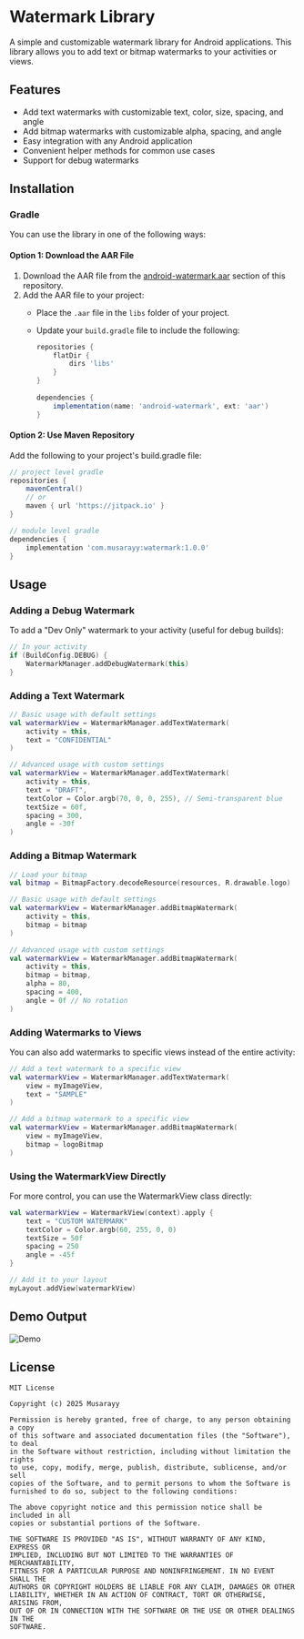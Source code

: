 # Watermark Library

A simple and customizable watermark library for Android applications. This library allows you to add text or bitmap watermarks to your activities or views.

## Features

- Add text watermarks with customizable text, color, size, spacing, and angle
- Add bitmap watermarks with customizable alpha, spacing, and angle
- Easy integration with any Android application
- Convenient helper methods for common use cases
- Support for debug watermarks

## Installation

### Gradle
You can use the library in one of the following ways:

#### Option 1: Download the AAR File
1. Download the AAR file from the [android-watermark.aar](doc/android-watermark.aar) section of this repository.
2. Add the AAR file to your project:
    - Place the `.aar` file in the `libs` folder of your project.
    - Update your `build.gradle` file to include the following:

      ```gradle
      repositories {
          flatDir {
              dirs 'libs'
          }
      }
 
      dependencies {
          implementation(name: 'android-watermark', ext: 'aar')
      }
      ```


#### Option 2: Use Maven Repository
Add the following to your project's build.gradle file:
```gradle
// project level gradle
repositories {
    mavenCentral()
    // or
    maven { url 'https://jitpack.io' }
}

// module level gradle
dependencies {
    implementation 'com.musarayy:watermark:1.0.0'
}
```

## Usage

### Adding a Debug Watermark

To add a "Dev Only" watermark to your activity (useful for debug builds):

```kotlin
// In your activity
if (BuildConfig.DEBUG) {
    WatermarkManager.addDebugWatermark(this)
}
```

### Adding a Text Watermark

```kotlin
// Basic usage with default settings
val watermarkView = WatermarkManager.addTextWatermark(
    activity = this,
    text = "CONFIDENTIAL"
)

// Advanced usage with custom settings
val watermarkView = WatermarkManager.addTextWatermark(
    activity = this,
    text = "DRAFT",
    textColor = Color.argb(70, 0, 0, 255), // Semi-transparent blue
    textSize = 60f,
    spacing = 300,
    angle = -30f
)
```

### Adding a Bitmap Watermark

```kotlin
// Load your bitmap
val bitmap = BitmapFactory.decodeResource(resources, R.drawable.logo)

// Basic usage with default settings
val watermarkView = WatermarkManager.addBitmapWatermark(
    activity = this,
    bitmap = bitmap
)

// Advanced usage with custom settings
val watermarkView = WatermarkManager.addBitmapWatermark(
    activity = this,
    bitmap = bitmap,
    alpha = 80,
    spacing = 400,
    angle = 0f // No rotation
)
```

### Adding Watermarks to Views

You can also add watermarks to specific views instead of the entire activity:

```kotlin
// Add a text watermark to a specific view
val watermarkView = WatermarkManager.addTextWatermark(
    view = myImageView,
    text = "SAMPLE"
)

// Add a bitmap watermark to a specific view
val watermarkView = WatermarkManager.addBitmapWatermark(
    view = myImageView,
    bitmap = logoBitmap
)
```

### Using the WatermarkView Directly

For more control, you can use the WatermarkView class directly:

```kotlin
val watermarkView = WatermarkView(context).apply {
    text = "CUSTOM WATERMARK"
    textColor = Color.argb(60, 255, 0, 0)
    textSize = 50f
    spacing = 250
    angle = -45f
}

// Add it to your layout
myLayout.addView(watermarkView)
```


## Demo Output
![Demo](doc/watermarkvideo-ezgif.com-video-to-gif-converter.gif)


## License

```
MIT License

Copyright (c) 2025 Musarayy

Permission is hereby granted, free of charge, to any person obtaining a copy
of this software and associated documentation files (the "Software"), to deal
in the Software without restriction, including without limitation the rights
to use, copy, modify, merge, publish, distribute, sublicense, and/or sell
copies of the Software, and to permit persons to whom the Software is
furnished to do so, subject to the following conditions:

The above copyright notice and this permission notice shall be included in all
copies or substantial portions of the Software.

THE SOFTWARE IS PROVIDED "AS IS", WITHOUT WARRANTY OF ANY KIND, EXPRESS OR
IMPLIED, INCLUDING BUT NOT LIMITED TO THE WARRANTIES OF MERCHANTABILITY,
FITNESS FOR A PARTICULAR PURPOSE AND NONINFRINGEMENT. IN NO EVENT SHALL THE
AUTHORS OR COPYRIGHT HOLDERS BE LIABLE FOR ANY CLAIM, DAMAGES OR OTHER
LIABILITY, WHETHER IN AN ACTION OF CONTRACT, TORT OR OTHERWISE, ARISING FROM,
OUT OF OR IN CONNECTION WITH THE SOFTWARE OR THE USE OR OTHER DEALINGS IN THE
SOFTWARE.
```
